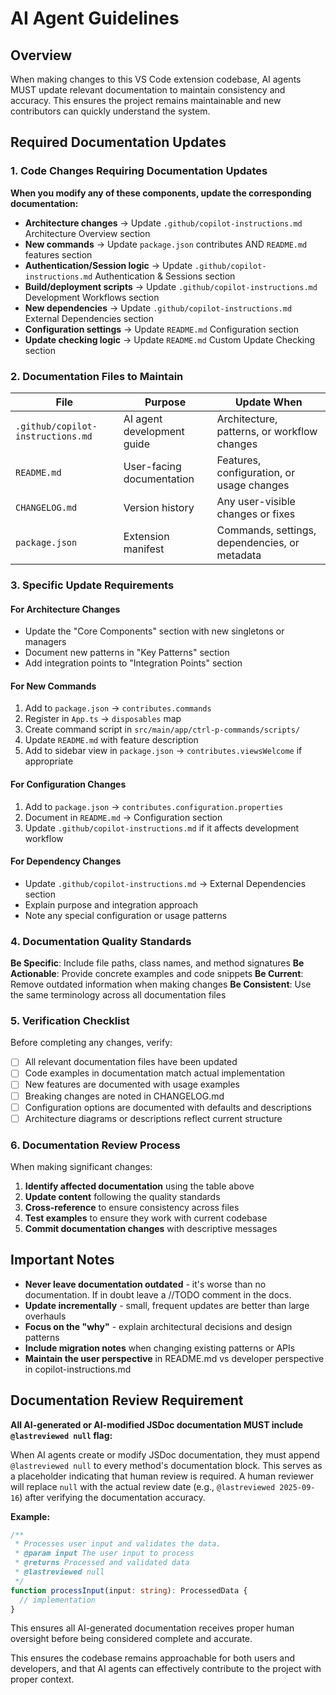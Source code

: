 # AI Agent Guidelines

## Overview

When making changes to this VS Code extension codebase, AI agents MUST update relevant documentation to maintain consistency and accuracy. This ensures the project remains maintainable and new contributors can quickly understand the system.

## Required Documentation Updates

### 1. Code Changes Requiring Documentation Updates

**When you modify any of these components, update the corresponding documentation:**

- **Architecture changes** → Update `.github/copilot-instructions.md` Architecture Overview section
- **New commands** → Update `package.json` contributes AND `README.md` features section
- **Authentication/Session logic** → Update `.github/copilot-instructions.md` Authentication & Sessions section
- **Build/deployment scripts** → Update `.github/copilot-instructions.md` Development Workflows section
- **New dependencies** → Update `.github/copilot-instructions.md` External Dependencies section
- **Configuration settings** → Update `README.md` Configuration section
- **Update checking logic** → Update `README.md` Custom Update Checking section

### 2. Documentation Files to Maintain

| File | Purpose | Update When |
|------|---------|-------------|
| `.github/copilot-instructions.md` | AI agent development guide | Architecture, patterns, or workflow changes |
| `README.md` | User-facing documentation | Features, configuration, or usage changes |
| `CHANGELOG.md` | Version history | Any user-visible changes or fixes |
| `package.json` | Extension manifest | Commands, settings, dependencies, or metadata |

### 3. Specific Update Requirements

#### For Architecture Changes
- Update the "Core Components" section with new singletons or managers
- Document new patterns in "Key Patterns" section
- Add integration points to "Integration Points" section

#### For New Commands
1. Add to `package.json` → `contributes.commands`
2. Register in `App.ts` → `disposables` map
3. Create command script in `src/main/app/ctrl-p-commands/scripts/`
4. Update `README.md` with feature description
5. Add to sidebar view in `package.json` → `contributes.viewsWelcome` if appropriate

#### For Configuration Changes
1. Add to `package.json` → `contributes.configuration.properties`
2. Document in `README.md` → Configuration section
3. Update `.github/copilot-instructions.md` if it affects development workflow

#### For Dependency Changes
- Update `.github/copilot-instructions.md` → External Dependencies section
- Explain purpose and integration approach
- Note any special configuration or usage patterns

### 4. Documentation Quality Standards

**Be Specific**: Include file paths, class names, and method signatures
**Be Actionable**: Provide concrete examples and code snippets
**Be Current**: Remove outdated information when making changes
**Be Consistent**: Use the same terminology across all documentation files

### 5. Verification Checklist

Before completing any changes, verify:

- [ ] All relevant documentation files have been updated
- [ ] Code examples in documentation match actual implementation
- [ ] New features are documented with usage examples
- [ ] Breaking changes are noted in CHANGELOG.md
- [ ] Configuration options are documented with defaults and descriptions
- [ ] Architecture diagrams or descriptions reflect current structure

### 6. Documentation Review Process

When making significant changes:

1. **Identify affected documentation** using the table above
2. **Update content** following the quality standards
3. **Cross-reference** to ensure consistency across files
4. **Test examples** to ensure they work with current codebase
5. **Commit documentation changes** with descriptive messages

## Important Notes

- **Never leave documentation outdated** - it's worse than no documentation. If in doubt leave a //TODO comment in the docs.
- **Update incrementally** - small, frequent updates are better than large overhauls
- **Focus on the "why"** - explain architectural decisions and design patterns
- **Include migration notes** when changing existing patterns or APIs
- **Maintain the user perspective** in README.md vs developer perspective in copilot-instructions.md

## Documentation Review Requirement

**All AI-generated or AI-modified JSDoc documentation MUST include `@lastreviewed null` flag:**

When AI agents create or modify JSDoc documentation, they must append `@lastreviewed null` to every method's documentation block. This serves as a placeholder indicating that human review is required. A human reviewer will replace `null` with the actual review date (e.g., `@lastreviewed 2025-09-16`) after verifying the documentation accuracy.

**Example:**
```typescript
/**
 * Processes user input and validates the data.
 * @param input The user input to process
 * @returns Processed and validated data
 * @lastreviewed null
 */
function processInput(input: string): ProcessedData {
  // implementation
}
```

This ensures all AI-generated documentation receives proper human oversight before being considered complete and accurate.

This ensures the codebase remains approachable for both users and developers, and that AI agents can effectively contribute to the project with proper context.